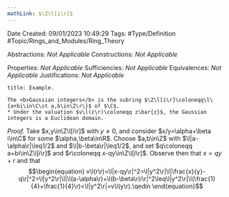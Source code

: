 ```yaml
---
mathLink: $\Z\l[i\r]$
---
```


<div class="topSpace"></div>

Date Created: 09/01/2023 10:49:29
Tags: #Type/Definition #Topic/Rings_and_Modules/Ring_Theory

Abstractions: <i>Not Applicable</i>
Constructions: <i>Not Applicable</i>

Properties: <i>Not Applicable</i>
Sufficiencies: <i>Not Applicable</i>
Equivalences: <i>Not Applicable</i>
Justifications: <i>Not Applicable</i>

``` ad-Example
title: Example.

The <b>Gaussian integers</b> is the subring $\Z\l[i\r]\coloneqq\l\{a+bi\in\C\st a,b\in\Z\r\}$ of $\C$.
* Under the valuation $v\l(z\r)\coloneqq z\bar{z}$, the Gaussian integers is a Euclidean domain.

```

<i>Proof.</i> Take $x,y\in\Z\l[i\r]$ with $y\neq0$, and consider $x/y=\alpha+\beta i\in\C$ for some $\alpha,\beta\in\R$. Choose $a,b\in\Z$ with $\l|a-\alpha\r|\leq1/2$ and $\l|b-\beta\r|\leq1/2$, and set $q\coloneqq a+bi\in\Z\l[i\r]$ and $r\coloneqq x-qy\in\Z\l[i\r]$. Observe then that $x=qy+r$ and that
$$\begin{equation}
    v\l(r\r)=\l|x-qy\r|^2=\l|y^2\r|\l|\frac{x}{y}-q\r|^2=\l|y^2\r|\l|\l(a-\alpha\r)+\l(b-\beta\r)i\r|^2\leq\l|y^2\r|\l(\frac{1}{4}+\frac{1}{4}\r)<\l|y^2\r|=v\l(y\r).\qedin
\end{equation}$$
